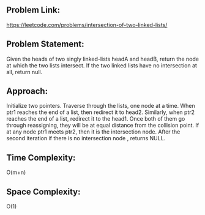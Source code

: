 ## Problem Link:
https://leetcode.com/problems/intersection-of-two-linked-lists/

## Problem Statement:
Given the heads of two singly linked-lists headA and headB, return the node at which the two lists intersect. If the two linked lists have no intersection at all, return null.

## Approach:
Initialize two pointers.
Traverse through the lists, one node at a time.
When ptr1 reaches the end of a list, then redirect it to head2.
Similarly, when ptr2 reaches the end of a list, redirect it to the head1.
Once both of them go through reassigning, they will be at equal distance from the collision point.
If at any node ptr1 meets ptr2, then it is the intersection node.
After the second iteration if there is no intersection node , returns NULL.

## Time Complexity:
O(m+n)

## Space Complexity:
O(1)
